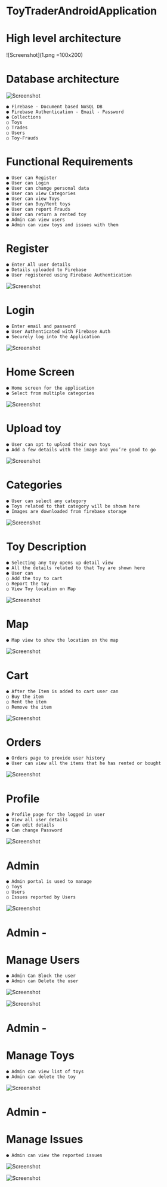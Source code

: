 # ToyTraderAndroidApplication

# High level architecture

![Screenshot](1.png =100x200)


# Database architecture

![Screenshot](2.png)

```
● Firebase - Document based NoSQL DB
● Firebase Authentication - Email - Password
● Collections
○ Toys
○ Trades
○ Users
○ Toy-Frauds
```


# Functional Requirements

```
● User can Register
● User can Login
● User can change personal data
● User can view Categories
● User can view Toys
● User can Buy/Rent toys
● User can report Frauds
● User can return a rented toy
● Admin can view users
● Admin can view toys and issues with them
```

# Register

```
● Enter All user details
● Details uploaded to Firebase
● User registered using Firebase Authentication
```
![Screenshot](3.png)

# Login

```
● Enter email and password
● User Authenticated with Firebase Auth
● Securely log into the Application
```
![Screenshot](4.png)

# Home Screen

```
● Home screen for the application
● Select from multiple categories
```
![Screenshot](5.png)

# Upload toy

```
● User can opt to upload their own toys
● Add a few details with the image and you’re good to go
```
![Screenshot](6.png)

# Categories

```
● User can select any category
● Toys related to that category will be shown here
● Images are downloaded from firebase storage
```
![Screenshot](7.png)

# Toy Description

```
● Selecting any toy opens up detail view
● All the details related to that Toy are shown here
● User can
○ Add the toy to cart
○ Report the toy
○ View Toy location on Map
```
![Screenshot](8.png)

# Map

```
● Map view to show the location on the map
```
![Screenshot](9.png)

# Cart

```
● After the Item is added to cart user can
○ Buy the item
○ Rent the item
○ Remove the item
```
![Screenshot](10.png)

# Orders

```
● Orders page to provide user history
● User can view all the items that he has rented or bought
```
![Screenshot](11.png)

# Profile

```
● Profile page for the logged in user
● View all user details
● Can edit details
● Can change Password
```
![Screenshot](12.png)

# Admin

```
● Admin portal is used to manage
○ Toys
○ Users
○ Issues reported by Users
```
![Screenshot](13.png)

# Admin -

# Manage Users

```
● Admin Can Block the user
● Admin can Delete the user
```
![Screenshot](14.png)

![Screenshot](15.png)

# Admin -

# Manage Toys

```
● Admin can view list of toys
● Admin can delete the toy
```
![Screenshot](16.png)

# Admin -

# Manage Issues

```
● Admin can view the reported issues
```
![Screenshot](17.png)

![Screenshot](18.png)


